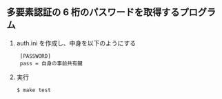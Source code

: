## 多要素認証の 6 桁のパスワードを取得するプログラム

1. auth.ini を作成し、中身を以下のようにする

   ```
    [PASSWORD]
    pass = 自身の事前共有鍵
   ```

2. 実行
   ```
   $ make test
   ```

